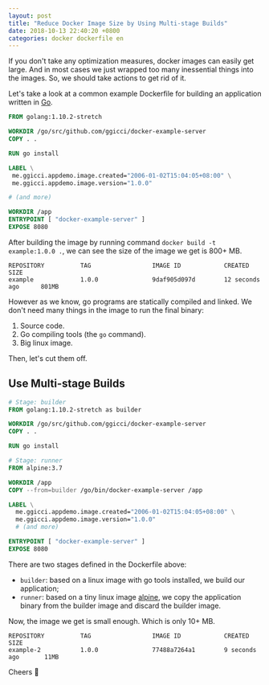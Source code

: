 ```yaml
---
layout: post
title: "Reduce Docker Image Size by Using Multi-stage Builds"
date: 2018-10-13 22:40:20 +0800
categories: docker dockerfile en
---
```


If you don't take any optimization measures, docker images can easily get large. And in most cases we just wrapped too many inessential things into the images. So, we should take actions to get rid of it.

Let's take a look at a common example Dockerfile for building an application written in [Go](https://golang.org/).

```dockerfile
FROM golang:1.10.2-stretch

WORKDIR /go/src/github.com/ggicci/docker-example-server
COPY . .

RUN go install

LABEL \
 me.ggicci.appdemo.image.created="2006-01-02T15:04:05+08:00" \
 me.ggicci.appdemo.image.version="1.0.0"

# (and more)

WORKDIR /app
ENTRYPOINT [ "docker-example-server" ]
EXPOSE 8080
```

After building the image by running command `docker build -t example:1.0.0 .`, we can see the size of the image we get is 800+ MB.

```text
REPOSITORY          TAG                 IMAGE ID            CREATED             SIZE
example             1.0.0               9daf905d097d        12 seconds ago      801MB
```

However as we know, go programs are statically compiled and linked. We don't need many things in the image to run the final binary:

1. Source code.
2. Go compiling tools (the `go` command).
3. Big linux image.

Then, let's cut them off.

## Use Multi-stage Builds

```dockerfile
# Stage: builder
FROM golang:1.10.2-stretch as builder

WORKDIR /go/src/github.com/ggicci/docker-example-server
COPY . .

RUN go install

# Stage: runner
FROM alpine:3.7

WORKDIR /app
COPY --from=builder /go/bin/docker-example-server /app

LABEL \
  me.ggicci.appdemo.image.created="2006-01-02T15:04:05+08:00" \
  me.ggicci.appdemo.image.version="1.0.0"
  # (and more)

ENTRYPOINT [ "docker-example-server" ]
EXPOSE 8080
```

There are two stages defined in the Dockerfile above:

- `builder`: based on a linux image with go tools installed, we build our application;
- `runner`: based on a tiny linux image [alpine](https://alpinelinux.org/), we copy the application binary from the builder image and discard the builder image.

Now, the image we get is small enough. Which is only 10+ MB.

```text
REPOSITORY          TAG                 IMAGE ID            CREATED             SIZE
example-2           1.0.0               77488a7264a1        9 seconds ago       11MB
```

Cheers 🎉
